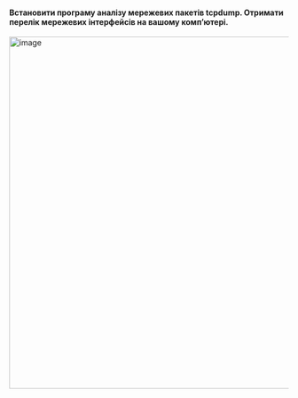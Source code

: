 #### Встановити програму аналізу мережевих пакетів tcpdump. Отримати перелік мережевих інтерфейсів на вашому комп’ютері.
<p> <img width="634" alt="image" src="https://user-images.githubusercontent.com/52915030/208100608-35ce4fa0-5318-43a0-8c0f-d6ef2ee171fe.png"></p>
